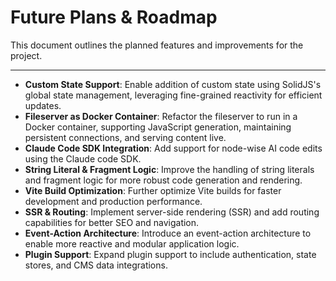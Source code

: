 # Future Plans & Roadmap

This document outlines the planned features and improvements for the project.

---

- **Custom State Support**: Enable addition of custom state using SolidJS's global state management, leveraging fine-grained reactivity for efficient updates.
- **Fileserver as Docker Container**: Refactor the fileserver to run in a Docker container, supporting JavaScript generation, maintaining persistent connections, and serving content live.
- **Claude Code SDK Integration**: Add support for node-wise AI code edits using the Claude code SDK.
- **String Literal & Fragment Logic**: Improve the handling of string literals and fragment logic for more robust code generation and rendering.
- **Vite Build Optimization**: Further optimize Vite builds for faster development and production performance.
- **SSR & Routing**: Implement server-side rendering (SSR) and add routing capabilities for better SEO and navigation.
- **Event-Action Architecture**: Introduce an event-action architecture to enable more reactive and modular application logic.
- **Plugin Support**: Expand plugin support to include authentication, state stores, and CMS data integrations. 